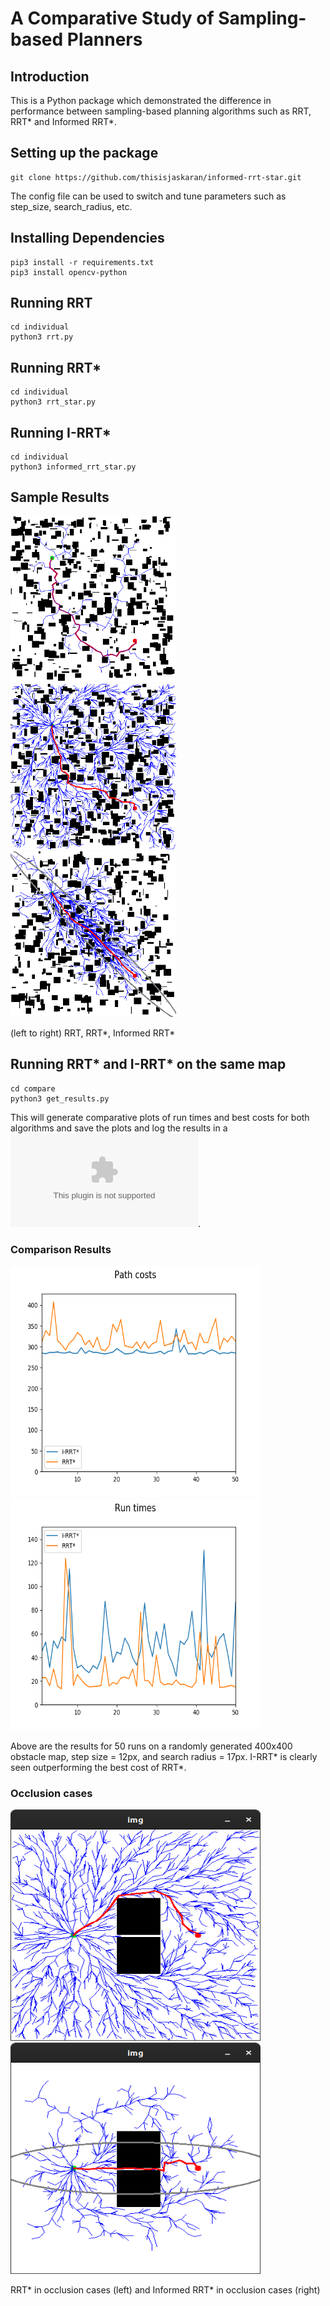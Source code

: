 # A Comparative Study of Sampling-based Planners
## Introduction
This is a Python package which demonstrated the difference in performance between sampling-based planning algorithms such as RRT, RRT* and Informed RRT*.
## Setting up the package
```
git clone https://github.com/thisisjaskaran/informed-rrt-star.git
```
The config file can be used to switch and tune parameters such as step_size, search_radius, etc.
## Installing Dependencies
```
pip3 install -r requirements.txt
pip3 install opencv-python
```
## Running RRT
```
cd individual
python3 rrt.py
```
## Running RRT*
```
cd individual
python3 rrt_star.py
```

## Running I-RRT*
```
cd individual
python3 informed_rrt_star.py
```
## Sample Results
<p float="left">
    <img src="media/rrt_output.png" width = "265" height = "265">
    <img src="media/rrt_star_output.png" width = "265" height = "265">
    <img src="media/informed_rrt_star_output.png" width = "265" height = "265">
</p>
(left to right) RRT, RRT*, Informed RRT*

## Running RRT* and I-RRT* on the same map
```
cd compare
python3 get_results.py
```
This will generate comparative plots of run times and best costs for both algorithms and save the plots and log the results in a ![csv file](compare/results.csv).
### Comparison Results
<p float="left">
    <img src="compare/plots/costs.png" width = "400" height = "370">
    <img src="compare/plots/times.png" width = "400" height = "370">
</p>
Above are the results for 50 runs on a randomly generated 400x400 obstacle map, step size = 12px, and search radius = 17px. I-RRT* is clearly seen outperforming the best cost of RRT*.

### Occlusion cases
<p float="left">
    <img src="media/occluded_rrtstar.png" width = "400" height = "370">
    <img src="media/occluded_informed.png" width = "400" height = "370">
</p>
RRT* in occlusion cases (left) and Informed RRT* in occlusion cases (right)
